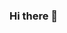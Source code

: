 ### Hi there 👋

<!--
**Ferchabe/Ferchabe** is a ✨ _special_ ✨ repository because its `README.md` (this file) appears on your GitHub profile.

Here are some ideas to get you started:

- 
- 🌱 I’m currently learning portugues
me gusta aprender siempre algo nuevo.
estudie derecho  

